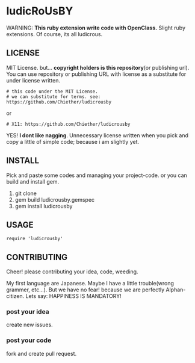 ludicRoUsBY
===========
 WARNING: **This ruby extension write code with OpenClass.**
 Slight ruby extensions. Of course, its all ludicrous.


LICENSE
-------
 MIT License. but... **copyright holders is this repository**(or publishing url).
 You can use repository or publishing URL with license as a substitute for under license written.

    # this code under the MIT License.
    # we can substitute for terms. see: https://github.com/Chiether/ludicrousby

 or

    # X11: https://github.com/Chiether/ludicrousby

 YES! **I dont like nagging**.
 Unnecessary license written when you pick and copy a little of simple code; because i am slightly yet.


INSTALL
-------
 Pick and paste some codes and managing your project-code.
 or you can build and install gem.
 
1. git clone
2. gem build ludicrousby.gemspec
3. gem install ludicrousby


USAGE
-----
    require 'ludicrousby'


CONTRIBUTING
------------
 Cheer! please contributing your idea, code, weeding.

 My first language are Japanese.
 Maybe I have a little trouble(wrong grammer, etc...).
 But we have no fear! because we are perfectly Alphan-citizen.
 Lets say: HAPPINESS IS MANDATORY!


### post your idea
create new issues.

### post your code
fork and create pull request.


